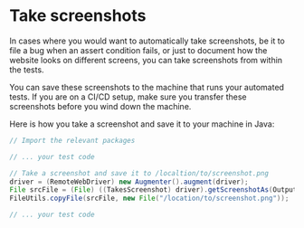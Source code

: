 # Take screenshots

In cases where you would want to automatically take screenshots, be it to file a bug when an assert condition fails, or just to document how the website looks on different screens, you can take screenshots from within the tests.

You can save these screenshots to the machine that runs your automated tests. If you are on a CI/CD setup, make sure you transfer these screenshots before you wind down the machine.

Here is how you take a screenshot and save it to your machine in Java:

```java
// Import the relevant packages

// ... your test code

// Take a screenshot and save it to /localtion/to/screenshot.png
driver = (RemoteWebDriver) new Augmenter().augment(driver);
File srcFile = (File) ((TakesScreenshot) driver).getScreenshotAs(OutputType.FILE);
FileUtils.copyFile(srcFile, new File("/location/to/screenshot.png"));

// ... your test code

```
